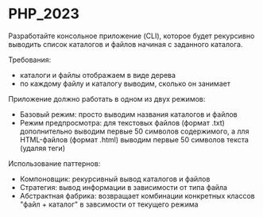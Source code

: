 # PHP_2023

Разработайте консольное приложение (CLI), которое будет рекурсивно выводить список каталогов и файлов начиная с заданного каталога.

Требования:

- каталоги и файлы отображаем в виде дерева
- по каждому файлу и каталогу выводим, сколько он занимает

Приложение должно работать в одном из двух режимов:

- Базовый режим: просто выводим названия каталогов и файлов
- Режим предпросмотра: для текстовых файлов (формат .txt) дополнительно выводим первые 50 символов содержимого, а лля HTML-файлов (формат .html) выводим первые 50 символов текста (удаляя теги)

Использование паттернов:

- Компоновщик: рекурсивный вывод каталогов и файлов
- Стратегия: вывод информации в зависимости от типа файла
- Абстрактная фабрика: возвращает комбинации конкретных классов "файл + каталог" в завсимости от текущего режима

